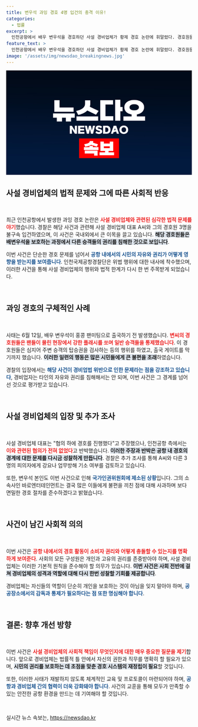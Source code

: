 ```yaml
---
title: 변우석 과잉 경호 4명 입건의 충격 이유!
categories:
  - 법률
excerpt: >
  인천공항에서 배우 변우석을 경호하던 사설 경비업체가 황제 경호 논란에 휘말렸다. 경호원들이 일반 승객에게 플래시를 쏘고 출국 게이트를 무단 점거한 혐의로 4명이 경찰에 입건됐다. 공항 측은 협의가 없었다고 반박하며 사안이 격화되고 있다.
feature_text: >
  인천공항에서 배우 변우석을 경호하던 사설 경비업체가 황제 경호 논란에 휘말렸다. 경호원들이 일반 승객에게 플래시를 쏘고 출국 게이트를 무단 점거한 혐의로 4명이 경찰에 입건됐다. 공항 측은 협의가 없었다고 반박하며 사안이 격화되고 있다.
image: '/assets/img/newsdao_breakingnews.jpg'
---
```


<p><img src="/assets/img/newsdao_breakingnews.jpg" alt="koreaapp 속보" /></p>

<h2 data-ke-size="size26">사설 경비업체의 법적 문제와 그에 따른 사회적 반응</h2>

<p data-ke-size="size16">&nbsp;</p>

<p>최근 인천공항에서 발생한 과잉 경호 논란은 <b><span style="color: #ee2323;">사설 경비업체와 관련된 심각한 법적 문제를 야기</span></b>했습니다. 경찰은 해당 사건과 관련해 사설 경비업체 대표 A씨와 그의 경호원 3명을 불구속 입건하였으며, 이 사건은 국내외에서 큰 이목을 끌고 있습니다. <b><span style="background-color: #21538527;">해당 경호원들은 배변우석을 보호하는 과정에서 다른 승객들의 권리를 침해한 것으로 보입니다</span></b>. </p>

<p>이번 사건은 단순한 경호 문제를 넘어서 <b><span style="color: #1a5490;">공항 내에서의 시민의 자유와 권리가 어떻게 영향을 받는지를 보여줍니다</span></b>. 인천국제공항경찰단은 위법 행위에 대한 내사에 착수했으며, 이러한 사건을 통해 사설 경비업체의 행위와 법적 한계가 다시 한 번 주목받게 되었습니다. </p>

<p data-ke-size="size16">&nbsp;</p>

<h2 data-ke-size="size26">과잉 경호의 구체적인 사례</h2>

<p data-ke-size="size16">&nbsp;</p>

<p>사태는 6월 12일, 배우 변우석이 홍콩 팬미팅으로 출국하기 전 발생했습니다. <b><span style="color: #ee2323;">변씨의 경호원들은 팬들이 몰린 현장에서 강한 플래시를 쏘며 일반 승객들을 통제했습니다</span></b>. 이 경호원들은 심지어 주변 승객의 탑승권을 검사하는 등의 행위를 하였고, 출국 게이트를 막기까지 했습니다. <b><span style="background-color: #21538527;">이러한 일련의 행동은 많은 시민들에게 큰 불편을 초래</span></b>하였습니다. </p>

<p>경찰의 입장에서는 <b><span style="color: #1a5490;">해당 사건이 경비업법 위반으로 인한 문제라는 점을 강조하고 있습니다</span></b>, 경비업자는 타인의 자유와 권리를 침해해서는 안 되며, 이번 사건은 그 경계를 넘어선 것으로 평가받고 있습니다. </p>

<p data-ke-size="size16">&nbsp;</p>

<h2 data-ke-size="size26">사설 경비업체의 입장 및 추가 조사</h2>

<p data-ke-size="size16">&nbsp;</p>

<p>사설 경비업체 대표는 "협의 하에 경호를 진행했다"고 주장했으나, 인천공항 측에서는 <b><span style="color: #ee2323;">이와 관련된 협의가 전혀 없었다</span></b>고 반박했습니다. <b><span style="background-color: #21538527;">이러한 주장과 반박은 공항 내 경호의 경계에 대한 문제를 다시금 성찰하게 만듭니다</span></b>. 경찰은 추가 조사를 통해 A씨와 다른 3명의 피의자에게 강요나 업무방해 기소 여부를 검토하고 있습니다.</p>

<p>또한, 변우석 본인도 이번 사건으로 인해 <b><span style="color: #1a5490;">국가인권위원회에 제소된 상황</span></b>입니다. 그의 소속사인 바로엔터테인먼트는 결국 많은 이들에게 불편을 끼친 점에 대해 사과하며 보다 면밀한 경호 절차를 준수하겠다고 밝혔습니다.</p>

<p data-ke-size="size16">&nbsp;</p>

<h2 data-ke-size="size26">사건이 남긴 사회적 의의</h2>

<p data-ke-size="size16">&nbsp;</p>

<p>이번 사건은 <b><span style="color: #ee2323;">공항 내에서의 경호 활동이 소비자 권리와 어떻게 충돌할 수 있는지를 명확하게 보여준다</span></b>. 사회의 모든 구성원은 개인과 고유의 권리를 존중받아야 하며, 사설 경비업체는 이러한 기본적 원칙을 준수해야 할 의무가 있습니다. <b><span style="background-color: #21538527;">이번 사건은 사회 전반에 걸쳐 경비업체의 성격과 역할에 대해 다시 한번 성찰할 기회를 제공합니다</span></b>.</p>

<p>경비업체는 자신들의 역할이 단순히 개인을 보호하는 것이 아님을 잊지 말아야 하며, <b><span style="color: #1a5490;">공공장소에서의 감독과 통제가 필요하다는 점 또한 명심해야 합니다</span></b>. </p>

<p data-ke-size="size16">&nbsp;</p>

<h2 data-ke-size="size26">결론: 향후 개선 방향</h2>

<p data-ke-size="size16">&nbsp;</p>

<p>이번 사건은 <b><span style="color: #ee2323;">사설 경비업체의 사회적 책임이 무엇인지에 대한 매우 중요한 질문을 제기</span></b>합니다. 앞으로 경비업체는 법률적 틀 안에서 자신의 권한과 직무를 명확히 할 필요가 있으며, <b><span style="background-color: #21538527;">시민의 권리를 보호하는 데 초점을 맞춘 경호 시스템의 재정립이 필요</span></b>할 것입니다.</p>

<p>또한, 이러한 사태가 재발하지 않도록 체계적인 교육 및 프로토콜이 마련되어야 하며, <b><span style="color: #1a5490;">공항과 경비업체 간의 협력이 더욱 강화돼야 합니다</span></b>. 사건의 교훈을 통해 모두가 만족할 수 있는 안전한 공항 환경을 만드는 데 기여해야 할 것입니다.</p>

<p data-ke-size="size16">&nbsp;</p>
실시간 뉴스 속보는, <a href="https://newsdao.kr" rel="dofollow">https://newsdao.kr</a>


